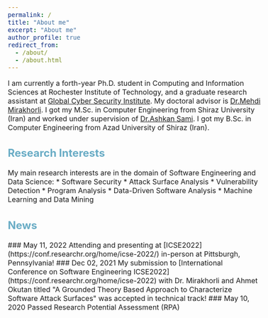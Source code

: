 ```yaml
---
permalink: /
title: "About me"
excerpt: "About me"
author_profile: true
redirect_from: 
  - /about/
  - /about.html
---
```


<style type="text/css">
  body{
  font-size: 12pt;
}
  ##{
  color: #69ACC5;
}
  h2{
  color: #69ACC5;
}
</style>

I am currently a forth-year Ph.D. student in Computing and Information Sciences at Rochester Institute of Technology, and a graduate research assistant at [Global Cyber Security Institute](https://www.rit.edu/cybersecurity/). My doctoral advisor is [Dr.Mehdi Mirakhorli](https://www.se.rit.edu/~mehdi/). I got my M.Sc. in Computer Engineering from Shiraz University (Iran) and worked under supervision of [Dr.Ashkan Sami](https://scholar.google.com/citations?user=zIh9AvIAAAAJ&hl=en). I got my B.Sc. in Computer Engineering from Azad University of Shiraz (Iran).


<h2> Research Interests</h2>
My main research interests are in the domain of Software Engineering and Data Science:
* Software Security
* Attack Surface Analysis
* Vulnerability Detection
* Program Analysis 
* Data-Driven Software Analysis
* Machine Learning and Data Mining

<h2> News</h2>
### May 11, 2022 
Attending and presenting at [ICSE2022](https://conf.researchr.org/home/icse-2022/) in-person at Pittsburgh, Pennsylvania!
### Dec 02, 2021 
My submission to [International Conference on Software Engineering ICSE2022](https://conf.researchr.org/home/icse-2022) with Dr. Mirakhorli and Ahmet Okutan titled "A Grounded Theory Based Approach to Characterize Software Attack Surfaces" was accepted in technical track!
### May 10, 2020 
Passed Research Potential Assessment (RPA) 

